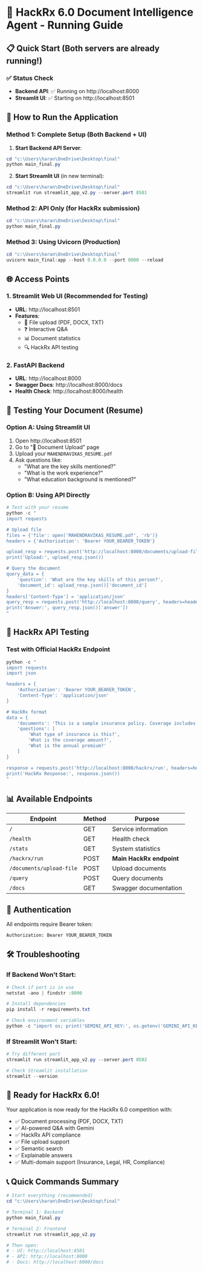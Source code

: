 # 🚀 HackRx 6.0 Document Intelligence Agent - Running Guide

## 📋 Quick Start (Both servers are already running!)

### ✅ Status Check

- **Backend API**: ✅ Running on http://localhost:8000
- **Streamlit UI**: ✅ Starting on http://localhost:8501

## 🔧 How to Run the Application

### Method 1: Complete Setup (Both Backend + UI)

1. **Start Backend API Server**:

```powershell
cd "c:\Users\haran\OneDrive\Desktop\final"
python main_final.py
```

2. **Start Streamlit UI** (in new terminal):

```powershell
cd "c:\Users\haran\OneDrive\Desktop\final"
streamlit run streamlit_app_v2.py --server.port 8501
```

### Method 2: API Only (for HackRx submission)

```powershell
cd "c:\Users\haran\OneDrive\Desktop\final"
python main_final.py
```

### Method 3: Using Uvicorn (Production)

```powershell
cd "c:\Users\haran\OneDrive\Desktop\final"
uvicorn main_final:app --host 0.0.0.0 --port 8000 --reload
```

## 🌐 Access Points

### 1. **Streamlit Web UI** (Recommended for Testing)

- **URL**: http://localhost:8501
- **Features**:
  - 📄 File upload (PDF, DOCX, TXT)
  - ❓ Interactive Q&A
  - 📊 Document statistics
  - 🔍 HackRx API testing

### 2. **FastAPI Backend**

- **URL**: http://localhost:8000
- **Swagger Docs**: http://localhost:8000/docs
- **Health Check**: http://localhost:8000/health

## 🧪 Testing Your Document (Resume)

### Option A: Using Streamlit UI

1. Open http://localhost:8501
2. Go to "📄 Document Upload" page
3. Upload your `MAHENDRAVIKAS_RESUME.pdf`
4. Ask questions like:
   - "What are the key skills mentioned?"
   - "What is the work experience?"
   - "What education background is mentioned?"

### Option B: Using API Directly

```powershell
# Test with your resume
python -c "
import requests

# Upload file
files = {'file': open('MAHENDRAVIKAS_RESUME.pdf', 'rb')}
headers = {'Authorization': 'Bearer YOUR_BEARER_TOKEN'}

upload_resp = requests.post('http://localhost:8000/documents/upload-file', headers=headers, files=files)
print('Upload:', upload_resp.json())

# Query the document
query_data = {
    'question': 'What are the key skills of this person?',
    'document_id': upload_resp.json()['document_id']
}
headers['Content-Type'] = 'application/json'
query_resp = requests.post('http://localhost:8000/query', headers=headers, json=query_data)
print('Answer:', query_resp.json()['answer'])
"
```

## 🎯 HackRx API Testing

### Test with Official HackRx Endpoint

```powershell
python -c "
import requests
import json

headers = {
    'Authorization': 'Bearer YOUR_BEARER_TOKEN',
    'Content-Type': 'application/json'
}

# HackRx format
data = {
    'documents': 'This is a sample insurance policy. Coverage includes medical expenses up to $100,000. Premium is $500 annually.',
    'questions': [
        'What type of insurance is this?',
        'What is the coverage amount?',
        'What is the annual premium?'
    ]
}

response = requests.post('http://localhost:8000/hackrx/run', headers=headers, json=data)
print('HackRx Response:', response.json())
"
```

## 📊 Available Endpoints

| Endpoint                 | Method | Purpose                  |
| ------------------------ | ------ | ------------------------ |
| `/`                      | GET    | Service information      |
| `/health`                | GET    | Health check             |
| `/stats`                 | GET    | System statistics        |
| `/hackrx/run`            | POST   | **Main HackRx endpoint** |
| `/documents/upload-file` | POST   | Upload documents         |
| `/query`                 | POST   | Query documents          |
| `/docs`                  | GET    | Swagger documentation    |

## 🔐 Authentication

All endpoints require Bearer token:

```
Authorization: Bearer YOUR_BEARER_TOKEN
```

## 🛠 Troubleshooting

### If Backend Won't Start:

```powershell
# Check if port is in use
netstat -ano | findstr :8000

# Install dependencies
pip install -r requirements.txt

# Check environment variables
python -c "import os; print('GEMINI_API_KEY:', os.getenv('GEMINI_API_KEY')[:10]+'...' if os.getenv('GEMINI_API_KEY') else 'Missing')"
```

### If Streamlit Won't Start:

```powershell
# Try different port
streamlit run streamlit_app_v2.py --server.port 8502

# Check Streamlit installation
streamlit --version
```

## 🎉 Ready for HackRx 6.0!

Your application is now ready for the HackRx 6.0 competition with:

- ✅ Document processing (PDF, DOCX, TXT)
- ✅ AI-powered Q&A with Gemini
- ✅ HackRx API compliance
- ✅ File upload support
- ✅ Semantic search
- ✅ Explainable answers
- ✅ Multi-domain support (Insurance, Legal, HR, Compliance)

## 📞 Quick Commands Summary

```powershell
# Start everything (recommended)
cd "c:\Users\haran\OneDrive\Desktop\final"

# Terminal 1: Backend
python main_final.py

# Terminal 2: Frontend
streamlit run streamlit_app_v2.py

# Then open:
# - UI: http://localhost:8501
# - API: http://localhost:8000
# - Docs: http://localhost:8000/docs
```
